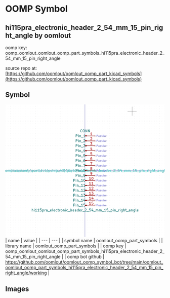 # OOMP Symbol  
## hi115pra_electronic_header_2_54_mm_15_pin_right_angle  by oomlout  
  
oomp key: oomp_oomlout_oomlout_oomp_part_symbols_hi115pra_electronic_header_2_54_mm_15_pin_right_angle  
  
source repo at: [https://github.com/oomlout/oomlout_oomp_part_kicad_symbols](https://github.com/oomlout/oomlout_oomp_part_kicad_symbols)  
## Symbol  
  
[![working.png](working_600.png)](working.png)  
| name | value | 
| --- | --- | 
| symbol name | oomlout_oomp_part_symbols | 
| library name | oomlout_oomp_part_symbols | 
| oomp key | oomp_oomlout_oomlout_oomp_part_symbols_hi115pra_electronic_header_2_54_mm_15_pin_right_angle | 
| oomp bot github | https://github.com/oomlout/oomlout_oomp_symbol_bot/tree/main/oomlout_oomlout_oomp_part_symbols_hi115pra_electronic_header_2_54_mm_15_pin_right_angle/working | 
## Images  
